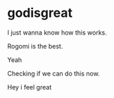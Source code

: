 # godisgreat

I just wanna know how this works.

Rogomi is the best.

Yeah

Checking if we can do this now.

Hey i feel great
